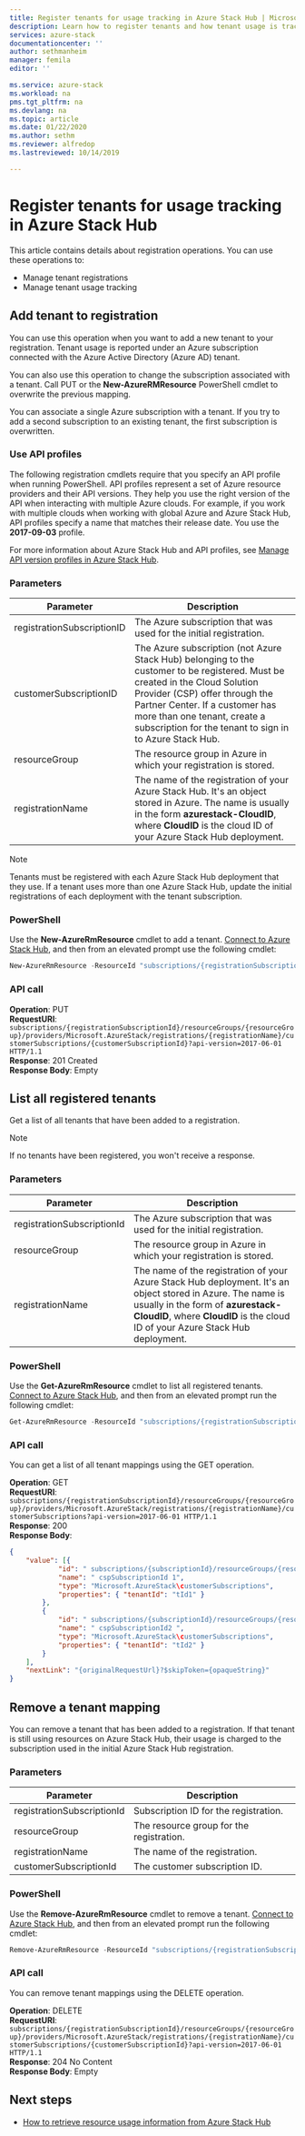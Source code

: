 ```yaml
---
title: Register tenants for usage tracking in Azure Stack Hub | Microsoft Docs
description: Learn how to register tenants and how tenant usage is tracked in Azure Stack Hub.
services: azure-stack
documentationcenter: ''
author: sethmanheim
manager: femila
editor: ''

ms.service: azure-stack
ms.workload: na
pms.tgt_pltfrm: na
ms.devlang: na
ms.topic: article
ms.date: 01/22/2020
ms.author: sethm
ms.reviewer: alfredop
ms.lastreviewed: 10/14/2019

---
```


# Register tenants for usage tracking in Azure Stack Hub

This article contains details about registration operations. You can use these operations to:

- Manage tenant registrations
- Manage tenant usage tracking

## Add tenant to registration

You can use this operation when you want to add a new tenant to your registration. Tenant usage is reported under an Azure subscription connected with the Azure Active Directory (Azure AD) tenant.

You can also use this operation to change the subscription associated with a tenant. Call PUT or the **New-AzureRMResource** PowerShell cmdlet to overwrite the previous mapping.

You can associate a single Azure subscription with a tenant. If you try to add a second subscription to an existing tenant, the first subscription is overwritten.

### Use API profiles

The following registration cmdlets require that you specify an API profile when running PowerShell. API profiles represent a set of Azure resource providers and their API versions. They help you use the right version of the API when interacting with multiple Azure clouds. For example, if you work with multiple clouds when working with global Azure and Azure Stack Hub, API profiles specify a name that matches their release date. You use the **2017-09-03** profile.

For more information about Azure Stack Hub and API profiles, see [Manage API version profiles in Azure Stack Hub](../user/azure-stack-version-profiles.md).

### Parameters

| Parameter                  | Description |
|---                         | --- |
| registrationSubscriptionID | The Azure subscription that was used for the initial registration. |
| customerSubscriptionID     | The  Azure subscription (not Azure Stack Hub) belonging to the customer to be registered. Must be created in the Cloud Solution Provider (CSP) offer through the Partner Center. If a customer has more than one tenant, create a subscription for the tenant to sign in to Azure Stack Hub. |
| resourceGroup              | The resource group in Azure in which your registration is stored. |
| registrationName           | The name of the registration of your Azure Stack Hub. It's an object stored in Azure. The name is usually in the form **azurestack-CloudID**, where **CloudID** is the cloud ID of your Azure Stack Hub deployment. |

> [!NOTE]  
> Tenants must be registered with each Azure Stack Hub deployment that they use. If a tenant uses more than one Azure Stack Hub, update the initial registrations of each deployment with the tenant subscription.

### PowerShell

Use the **New-AzureRmResource** cmdlet to add a tenant. [Connect to Azure Stack Hub](azure-stack-powershell-configure-admin.md), and then from an elevated prompt use the following cmdlet:

```powershell  
New-AzureRmResource -ResourceId "subscriptions/{registrationSubscriptionId}/resourceGroups/{resourceGroup}/providers/Microsoft.AzureStack/registrations/{registrationName}/customerSubscriptions/{customerSubscriptionId}" -ApiVersion 2017-06-01
```

### API call

**Operation**: PUT  
**RequestURI**: `subscriptions/{registrationSubscriptionId}/resourceGroups/{resourceGroup}/providers/Microsoft.AzureStack/registrations/{registrationName}/customerSubscriptions/{customerSubscriptionId}?api-version=2017-06-01 HTTP/1.1`  
**Response**: 201 Created  
**Response Body**: Empty  

## List all registered tenants

Get a list of all tenants that have been added to a registration.

 > [!NOTE]  
 > If no tenants have been registered, you won't receive a response.

### Parameters

| Parameter                  | Description          |
|---                         | ---                  |
| registrationSubscriptionId | The Azure subscription that was used for the initial registration.   |
| resourceGroup              | The resource group in Azure in which your registration is stored.    |
| registrationName           | The name of the registration of your Azure Stack Hub deployment. It's an object stored in Azure. The name is usually in the form of **azurestack-CloudID**, where **CloudID** is the cloud ID of your Azure Stack Hub deployment.   |

### PowerShell

Use the **Get-AzureRmResource** cmdlet to list all registered tenants. [Connect to Azure Stack Hub](azure-stack-powershell-configure-admin.md), and then from an elevated prompt run the following cmdlet:

```powershell
Get-AzureRmResource -ResourceId "subscriptions/{registrationSubscriptionId}/resourceGroups/{resourceGroup}/providers/Microsoft.AzureStack/registrations/{registrationName}/customerSubscriptions" -ApiVersion 2017-06-01
```

### API call

You can get a list of all tenant mappings using the GET operation.

**Operation**: GET  
**RequestURI**: `subscriptions/{registrationSubscriptionId}/resourceGroups/{resourceGroup}/providers/Microsoft.AzureStack/registrations/{registrationName}/customerSubscriptions?api-version=2017-06-01 HTTP/1.1`  
**Response**: 200  
**Response Body**:

```json
{
    "value": [{
            "id": " subscriptions/{subscriptionId}/resourceGroups/{resourceGroup}/providers/Microsoft.AzureStack/registrations/{registrationName}/customerSubscriptions/{ cspSubscriptionId 1}",
            "name": " cspSubscriptionId 1",
            "type": "Microsoft.AzureStack\customerSubscriptions",
            "properties": { "tenantId": "tId1" }
        },
        {
            "id": " subscriptions/{subscriptionId}/resourceGroups/{resourceGroup}/providers/Microsoft.AzureStack/registrations/{registrationName}/customerSubscriptions/{ cspSubscriptionId 2}",
            "name": " cspSubscriptionId2 ",
            "type": "Microsoft.AzureStack\customerSubscriptions",
            "properties": { "tenantId": "tId2" }
        }
    ],
    "nextLink": "{originalRequestUrl}?$skipToken={opaqueString}"
}
```

## Remove a tenant mapping

You can remove a tenant that has been added to a registration. If that tenant is still using resources on Azure Stack Hub, their usage is charged to the subscription used in the initial Azure Stack Hub registration.

### Parameters

| Parameter                  | Description          |
|---                         | ---                  |
| registrationSubscriptionId | Subscription ID for the registration.   |
| resourceGroup              | The resource group for the registration.   |
| registrationName           | The name of the registration.  |
| customerSubscriptionId     | The customer subscription ID.  |

### PowerShell

Use the **Remove-AzureRmResource** cmdlet to remove a tenant. [Connect to Azure Stack Hub](azure-stack-powershell-configure-admin.md), and then from an elevated prompt run the following cmdlet:

```powershell
Remove-AzureRmResource -ResourceId "subscriptions/{registrationSubscriptionId}/resourceGroups/{resourceGroup}/providers/Microsoft.AzureStack/registrations/{registrationName}/customerSubscriptions/{customerSubscriptionId}" -ApiVersion 2017-06-01
```

### API call

You can remove tenant mappings using the DELETE operation.

**Operation**: DELETE  
**RequestURI**: `subscriptions/{registrationSubscriptionId}/resourceGroups/{resourceGroup}/providers/Microsoft.AzureStack/registrations/{registrationName}/customerSubscriptions/{customerSubscriptionId}?api-version=2017-06-01 HTTP/1.1`  
**Response**: 204 No Content  
**Response Body**: Empty

## Next steps

- [How to retrieve resource usage information from Azure Stack Hub](azure-stack-billing-and-chargeback.md)
